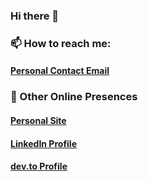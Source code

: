 ### Hi there 👋

<!-- ### 🔭 I’m currently working on: 
 ### [the People's Purse](https://peoplespurse.org)
 #### Creating an educational tool for future civic leaders with a mongoDB backend, graphQL middleware, and React/Nextjs frontend.
  -->

### 📫 How to reach me: 
<!--  #### thomps9012@gmail.com -->
<!--  
### ⚡ Fun fact:  -->
 #### [Personal Contact Email](https://thomps9012-io.vercel.app/contact)

### 🦣 Other Online Presences
  #### [Personal Site](https://thomps9012-io.vercel.app/)
  #### [LinkedIn Profile](https://www.linkedin.com/in/samuel-joseph-thompson/)
  #### [dev.to Profile](https://dev.to/thomps9012)
  
<!-- ### 🌱 Loving:
  #### TypeScript
  #### Dockerfiles
  #### NextJs -->
